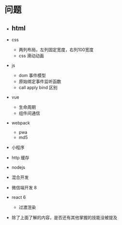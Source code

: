 # 问题

- html
  -
- css
  - 两列布局，左列固定宽度，右列100宽度
  - css 滑动动画
- js
  - dom 事件模型
  - 原始绑定事件监听函数
  - call apply bind 区别
- vue
  - 生命周期
  - 组件间通信
- webpack
  - pwa
  - md5
- 小程序
- http 缓存
- nodejs
- 混合开发
- 微信端开发 8
- react 6
  - 过渡渲染

- 除了上面了解的内容，是否还有其他掌握的技能没被提及
